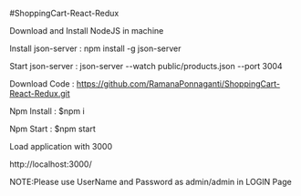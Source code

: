 #ShoppingCart-React-Redux

Download and Install NodeJS in machine

Install json-server : npm install -g json-server

Start json-server : json-server --watch public/products.json --port 3004

Download Code : https://github.com/RamanaPonnaganti/ShoppingCart-React-Redux.git

Npm Install : $npm i

Npm Start : $npm start

Load application with 3000

http://localhost:3000/

NOTE:Please use UserName and Password as admin/admin in LOGIN Page
